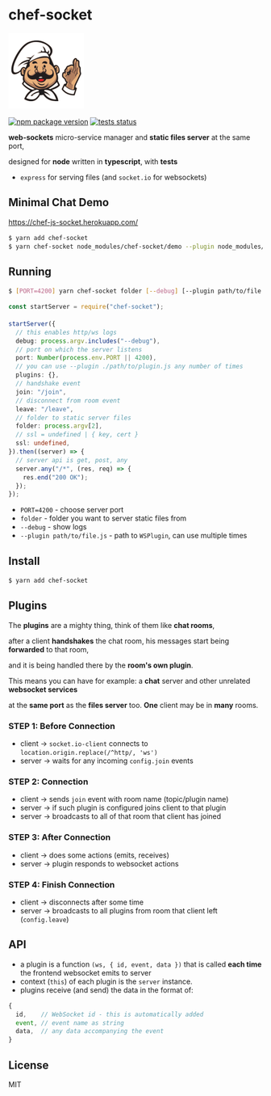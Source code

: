 # chef-socket

<img style="max-width: 100%;" src="https://raw.githubusercontent.com/chef-js/socket/main/chef.png" width="150" />

<a href="https://badge.fury.io/js/chef-socket"><img src="https://badge.fury.io/js/chef-socket.svg" alt="npm package version" /></a> <a href="https://circleci.com/gh/chef-js/socket"><img src="https://circleci.com/gh/chef-js/socket.svg?style=shield" alt="tests status" /></a>

**web-sockets** micro-service manager and **static files server** at the same port,

designed for **node** written in **typescript**, with **tests**

- `express` for serving files (and `socket.io` for websockets)

## Minimal Chat Demo

https://chef-js-socket.herokuapp.com/

```bash
$ yarn add chef-socket
$ yarn chef-socket node_modules/chef-socket/demo --plugin node_modules/chef-core/chat.js
```

## Running

```bash
$ [PORT=4200] yarn chef-socket folder [--debug] [--plugin path/to/file.js]
```

```ts
const startServer = require("chef-socket");

startServer({
  // this enables http/ws logs
  debug: process.argv.includes("--debug"),
  // port on which the server listens
  port: Number(process.env.PORT || 4200),
  // you can use --plugin ./path/to/plugin.js any number of times
  plugins: {},
  // handshake event
  join: "/join",
  // disconnect from room event
  leave: "/leave",
  // folder to static server files
  folder: process.argv[2],
  // ssl = undefined | { key, cert }
  ssl: undefined,
}).then((server) => {
  // server api is get, post, any
  server.any("/*", (res, req) => {
    res.end("200 OK");
  });
});
```

- `PORT=4200` - choose server port
- `folder` - folder you want to server static files from
- `--debug` - show logs
- `--plugin path/to/file.js` - path to `WSPlugin`, can use multiple times

## Install

```bash
$ yarn add chef-socket
```

## Plugins

The **plugins** are a mighty thing, think of them like **chat rooms**,

after a client **handshakes** the chat room, his messages start being **forwarded** to that room,

and it is being handled there by the **room's own plugin**.

This means you can have for example: a **chat** server and other unrelated **websocket services**

at the **same port** as the **files server** too. **One** client may be in **many** rooms.

### STEP 1: Before Connection

- client -> `socket.io-client` connects to `location.origin.replace(/^http/, 'ws')`
- server -> waits for any incoming `config.join` events

### STEP 2: Connection

- client -> sends `join` event with room name (topic/plugin name)
- server -> if such plugin is configured joins client to that plugin
- server -> broadcasts to all of that room that client has joined

### STEP 3: After Connection

- client -> does some actions (emits, receives)
- server -> plugin responds to websocket actions

### STEP 4: Finish Connection

- client -> disconnects after some time
- server -> broadcasts to all plugins from room that client left (`config.leave`)

## API

- a plugin is a function `(ws, { id, event, data })` that is called **each time** the frontend websocket emits to server
- context (`this`) of each plugin is the `server` instance.
- plugins receive (and send) the data in the format of:

```ts
{
  id,    // WebSocket id - this is automatically added
  event, // event name as string
  data,  // any data accompanying the event
}
```

## License

MIT
